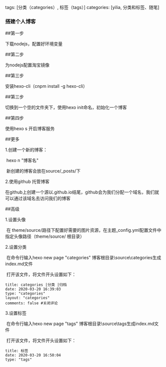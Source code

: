 tags: [分类（categories）, 标签（tags）] 
categories: [yilia, 分类和标签、随笔]

### 搭建个人博客

##第一步

下载nodejs，配置好环境变量

##第二步

为nodejs配置淘宝镜像

##第三步

安装hexo-cli（cnpm install -g hexo-cli）

##第三步

切换到一个空的文件夹下，使用hexo init命名，初始化一个博客

##第四步

使用hexo s 开启博客服务

##更多

1.创建一个新的博客：

​	hexo n "博客名"

​	新创建的博客会放在source/_posts/下

2.使用github 托管博客

​	在github上创建一个源以.github.io结尾，github会为我们分配一个域名，我们就可以通过该域名去访问我们的博客

##高级

1.设置头像

​	在  theme/source/路径下配置好需要的图片资源，在主题_config.yml配置文件中指定头像路径（theme/source/ 根目录）

2.设置分类

​	在命令行输入hexo new page "categories"  博客根目录\source\categories生成index.md文件

​	打开该文件，将文件开头设置如下：

	title: categories |分类 |归档
	date: 2020-03-20 16:39:03
	type: "categories"
	layout: "categories"
	comments: false #关闭评论	
3.设置标签

​	在命令行输入hexo new page "tags"   博客根目录\source\tags生成index.md文件

​	打开该文件，将文件开头设置如下：

	title: 标签
	date: 2020-03-20 16:50:04
	type: "tags"

